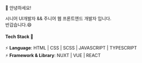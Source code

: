 👋 안녕하세요!

시니어 UI개발자 && 주니어 웹 프론트엔드 개발자 입니다.  
반갑습니다.😄

#### Tech Stack 💬
⚡ **Language**: HTML | CSS | SCSS | JAVASCRIPT | TYPESCRIPT  
⚡ **Framework & Library**: NUXT | VUE | REACT
